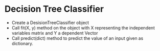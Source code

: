
# Decision Tree Classifier

* Create a DesisionTreeClassifier object
* Call fit(X, y) method on the object with X representing the independent variables matrix and Y a dependent Vector
* Call predict(dict) method to predict the value of an input given as dictionary. 
